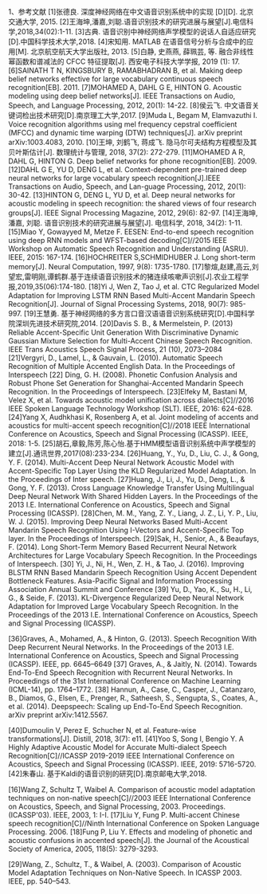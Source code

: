 1、参考文献
[1]张德良. 深度神经网络在中文语音识别系统中的实现 [D][D]. 北京交通大学, 2015.
[2]王海坤,潘嘉,刘聪.语音识别技术的研究进展与展望[J].电信科学,2018,34(02):1-11.
[3]古典. 语音识别中神经网络声学模型的说话人自适应研究[D].中国科学技术大学,2018.
[4]宋知用. MATLAB 在语音信号分析与合成中的应用[M]. 北京航空航天大学出版社, 2013.
[5]白静, 史燕燕, 薛珮芸, 等. 融合非线性幂函数和谱减法的 CFCC 特征提取[J]. 西安电子科技大学学报, 2019 (1): 17.
[6]SAINATH T N,  KINGSBURY B, RAMABHADRAN  B, et al. Making  deep  belief  networks  effective  for  large  vocabulary continuous speech recognition[EB]. 2011. 
[7]MOHAMED  A,  DAHL  G E,  HINTON  G.  Acoustic  modeling using  deep  belief  networks[J].  IEEE Transactions  on  Audio, Speech, and Language Processing, 2012, 20(1): 14-22. 
[8]侯云飞. 中文语音关键词检出技术研究[D].南京理工大学,2017.
[9]Muda L, Begam M, Elamvazuthi I. Voice recognition algorithms using mel frequency cepstral coefficient (MFCC) and dynamic time warping (DTW) techniques[J]. arXiv preprint arXiv:1003.4083, 2010.
[10]王坤, 刘鹤飞, 蒋成飞. 隐马尔可夫结构方程模型及其贝叶斯估计[J]. 数理统计与管理, 2018, 37(2): 272-279.
[11]MOHAMED A R, DAHL G, HINTON G. Deep belief networks for phone recognition[EB]. 2009. 
[12]DAHL G E, YU D, DENG L, et al. Context-dependent pre-trained deep neural networks for large vocabulary speech recognition[J].IEEE Transactions on Audio, Speech, and  Lan-guage Processing, 2012, 20(1): 30-42. 
[13]HINTON G,  DENG L,  YU  D,  et  al. Deep neural networks for acoustic  modeling in speech recognition: the shared views of four research groups[J].  IEEE Signal  Processing Magazine, 2012, 29(6): 82-97. 
[14]王海坤, 潘嘉, 刘聪. 语音识别技术的研究进展与展望[J]. 电信科学, 2018, 34(2): 1-11.
[15]Miao Y, Gowayyed M, Metze F. EESEN: End-to-end speech recognition using deep RNN models and WFST-based decoding[C]//2015 IEEE Workshop on Automatic Speech Recognition and Understanding (ASRU). IEEE, 2015: 167-174.
[16]HOCHREITER S,SCHMIDHUBER J. Long short-term memory[J]. Neural Computation, 1997, 9(8): 1735-1780.
[17]黎煊,赵建,高云,刘望宏,雷明刚,谭鹤群.基于连续语音识别技术的猪连续咳嗽声识别[J].农业工程学报,2019,35(06):174-180.
[18]Yi J, Wen Z, Tao J, et al. CTC Regularized Model Adaptation for Improving LSTM RNN Based Multi-Accent Mandarin Speech Recognition[J]. Journal of Signal Processing Systems, 2018, 90(7): 985-997.
[19]王慧勇. 基于神经网络的多方言口音汉语语音识别系统研究[D].中国科学院深圳先进技术研究院,2014.
[20]Davis S. B., & Mermelstein, P. (2013) Reliable Accent-Specific Unit Generation With Discriminative Dynamic Gaussian Mixture Selection for Multi-Accent Chinese Speech Recognition. IEEE Trans Acoustics Speech Signal Process, 21 (10), 2073–2084
[21]Vergyri, D., Lamel, L., & Gauvain, L. (2010). Automatic Speech Recognition of Multiple Accented English Data. In the Proceedings of Interspeech
[22] Ding, G. H. (2008). Phonetic Confusion Analysis and Robust Phone Set Generation for Shanghai-Accented Mandarin Speech Recognition. In the Proceedings of Interspeech.
[23]Elfeky M, Bastani M, Velez X, et al. Towards acoustic model unification across dialects[C]//2016 IEEE Spoken Language Technology Workshop (SLT). IEEE, 2016: 624-628.
[24]Yang X, Audhkhasi K, Rosenberg A, et al. Joint modeling of accents and acoustics for multi-accent speech recognition[C]//2018 IEEE International Conference on Acoustics, Speech and Signal Processing (ICASSP). IEEE, 2018: 1-5.
[25]胡石,章毅,陈芳,陈心怡.基于HMM模型语音识别系统中声学模型的建立[J].通讯世界,2017(08):233-234.
[26]Huang, Y., Yu, D., Liu, C. J., & Gong, Y. F. (2014). Multi-Accent Deep Neural Network Acoustic Model with Accent-Specific Top Layer Using the KLD Regularized Model Adaptation. In the Proceedings of Inter speech.
[27]Huang, J., Li, J., Yu, D., Deng, L., & Gong, Y. F. (2013). Cross Language Knowledge Transfer Using Multilingual Deep Neural Network With Shared Hidden Layers. In the Proceedings of the 2013 I.E. International Conference on Acoustics, Speech and
Signal Processing (ICASSP).
[28]Chen, M. M., Yang, Z. Y., Liang, J. Z., Li, Y. P., Liu, W. J. (2015). Improving Deep Neural Networks Based Multi-Accent Mandarin Speech Recognition Using I-Vectors and Accent-Specific Top layer. In the Proceedings of Interspeech.
[29]Sak, H., Senior, A., & Beaufays, F. (2014). Long Short-Term Memory Based Recurrent Neural Network Architectures for Large Vocabulary Speech Recognition. In the Proceedings of Interspeech.
[30] Yi, J., Ni, H., Wen, Z. H., & Tao, J. (2016). Improving BLSTM RNN Based Mandarin Speech Recognition Using Accent Dependent Bottleneck Features. Asia-Pacific Signal and Information Processing Association Annual Summit and Conference
[39] Yu, D., Yao, K., Su, H., Li, G., & Seide, F. (2013). KL-Divergence Regularized Deep 
Neural Network Adaptation for Improved Large Vocabulary Speech Recognition. In the Proceedings of the 2013 I.E. International Conference on Acoustics, Speech and Signal
Processing (ICASSP).

[36]Graves, A., Mohamed, A., & Hinton, G. (2013). Speech Recognition With Deep Recurrent Neural Networks. In the Proceedings of the 2013 I.E. International Conference on Acoustics, Speech and Signal Processing (ICASSP). IEEE, pp. 6645–6649
[37] Graves, A., & Jaitly, N. (2014). Towards End-To-End Speech Recognition with Recurrent Neural Networks. In Proceedings of the 31st International Conference on Machine Learning (ICML-14), pp. 1764–1772.
[38] Hannun, A., Case, C., Casper, J., Catanzaro, B., Diamos, G., Elsen, E., Prenger, R., Satheesh, S., Sengupta, S., Coates, A., et al. (2014). Deepspeech: Scaling up End-To-End Speech Recognition. arXiv preprint arXiv:1412.5567.

[40]Dumoulin V, Perez E, Schucher N, et al. Feature-wise transformations[J]. Distill, 2018, 3(7): e11.
[41]Yoo S, Song I, Bengio Y. A Highly Adaptive Acoustic Model for Accurate Multi-dialect Speech Recognition[C]//ICASSP 2019-2019 IEEE International Conference on Acoustics, Speech and Signal Processing (ICASSP). IEEE, 2019: 5716-5720.
[42]朱春山. 基于Kaldi的语音识别的研究[D].南京邮电大学,2018.



[16]Wang Z, Schultz T, Waibel A. Comparison of acoustic model adaptation techniques on non-native speech[C]//2003 IEEE International Conference on Acoustics, Speech, and Signal Processing, 2003. Proceedings.(ICASSP'03). IEEE, 2003, 1: I-I.
[17]Liu Y, Fung P. Multi-accent Chinese speech recognition[C]//Ninth International Conference on Spoken Language Processing. 2006.
[18]Fung P, Liu Y. Effects and modeling of phonetic and acoustic confusions in accented speech[J]. the Journal of the Acoustical Society of America, 2005, 118(5): 3279-3293.






[29]Wang, Z., Schultz, T., & Waibel, A. (2003). Comparison of Acoustic Model Adaptation Techniques on Non-Native Speech. In ICASSP 2003. IEEE, pp. 540–543.






